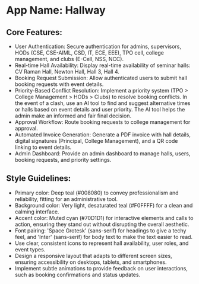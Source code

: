 # **App Name**: Hallway

## Core Features:

- User Authentication: Secure authentication for admins, supervisors, HODs (CSE, CSE-AIML, CSD, IT, ECE, EEE), TPO cell, college management, and clubs (E-Cell, NSS, NCC).
- Real-time Hall Availability: Display real-time availability of seminar halls: CV Raman Hall, Newton Hall, Hall 3, Hall 4.
- Booking Request Submission: Allow authenticated users to submit hall booking requests with event details.
- Priority-Based Conflict Resolution: Implement a priority system (TPO > College Management > HODs > Clubs) to resolve booking conflicts. In the event of a clash, use an AI tool to find and suggest alternative times or halls based on event details and user priority. The AI tool helps the admin make an informed and fair final decision.
- Approval Workflow: Route booking requests to college management for approval.
- Automated Invoice Generation: Generate a PDF invoice with hall details, digital signatures (Principal, College Management), and a QR code linking to event details.
- Admin Dashboard: Provide an admin dashboard to manage halls, users, booking requests, and priority settings.

## Style Guidelines:

- Primary color: Deep teal (#008080) to convey professionalism and reliability, fitting for an administrative tool.
- Background color: Very light, desaturated teal (#F0FFFF) for a clean and calming interface.
- Accent color: Muted cyan (#70D1D1) for interactive elements and calls to action, ensuring they stand out without disrupting the overall aesthetic.
- Font pairing: 'Space Grotesk' (sans-serif) for headings to give a techy feel, and 'Inter' (sans-serif) for body text to make the text easier to read.
- Use clear, consistent icons to represent hall availability, user roles, and event types.
- Design a responsive layout that adapts to different screen sizes, ensuring accessibility on desktops, tablets, and smartphones.
- Implement subtle animations to provide feedback on user interactions, such as booking confirmations and status updates.